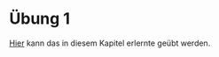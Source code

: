 # Übung 1

[Hier](https://courses.gistools.geog.uni-heidelberg.de/giscience/gis-einfuehrung/-/tree/master/01_karto-basics) kann das in diesem Kapitel erlernte geübt werden.